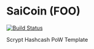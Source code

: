 SaiCoin (FOO)
===========

[![Build Status](https://travis-ci.org/RazorLove/SaiCoin.png?branch=master)](https://travis-ci.org/RazorLove/SaiCoin)


Scrypt Hashcash PoW Template